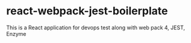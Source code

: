 # react-webpack-jest-boilerplate
This is a React application for devops test along with web pack 4, JEST, Enzyme
